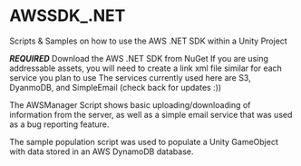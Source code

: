 # AWSSDK_.NET
Scripts &amp; Samples on how to use the AWS .NET SDK within a Unity Project

***REQUIRED***
Download the AWS .NET SDK from NuGet
If you are using addressable assets, you will need to create a link xml file similar for each service you plan to use
The services currently used here are S3, DyanmoDB, and SimpleEmail (check back for updates :))

The AWSManager Script shows basic uploading/downloading of information from the server, as well as a simple email service
that was used as a bug reporting feature.

The sample population script was used to populate a Unity GameObject with data stored in an AWS DynamoDB database.
